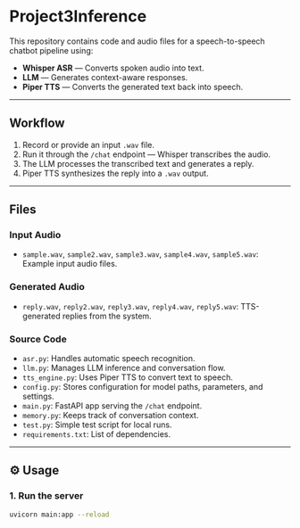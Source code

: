 # Project3Inference

This repository contains code and audio files for a speech-to-speech chatbot pipeline using:

- **Whisper ASR** — Converts spoken audio into text.
- **LLM** — Generates context-aware responses.
- **Piper TTS** — Converts the generated text back into speech.

---

##  Workflow

1. Record or provide an input `.wav` file.
2. Run it through the `/chat` endpoint — Whisper transcribes the audio.
3. The LLM processes the transcribed text and generates a reply.
4. Piper TTS synthesizes the reply into a `.wav` output.

---

##  Files

### Input Audio
- `sample.wav`, `sample2.wav`, `sample3.wav`, `sample4.wav`, `sample5.wav`: Example input audio files.

### Generated Audio
- `reply.wav`, `reply2.wav`, `reply3.wav`, `reply4.wav`, `reply5.wav`: TTS-generated replies from the system.

### Source Code
- `asr.py`: Handles automatic speech recognition.
- `llm.py`: Manages LLM inference and conversation flow.
- `tts_engine.py`: Uses Piper TTS to convert text to speech.
- `config.py`: Stores configuration for model paths, parameters, and settings.
- `main.py`: FastAPI app serving the `/chat` endpoint.
- `memory.py`: Keeps track of conversation context.
- `test.py`: Simple test script for local runs.
- `requirements.txt`: List of dependencies.

---

## ⚙ Usage

### 1. Run the server
```bash
uvicorn main:app --reload
